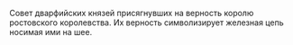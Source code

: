 Совет дварфийских князей присягнувших на верность королю ростовского королевства. Их верность символизирует железная цепь носимая ими на шее.